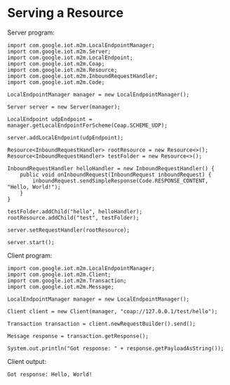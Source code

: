 # Serving a Resource #

Server program:

    import com.google.iot.m2m.LocalEndpointManager;
    import com.google.iot.m2m.Server;
    import com.google.iot.m2m.LocalEndpoint;
    import com.google.iot.m2m.Coap;
    import com.google.iot.m2m.Resource;
    import com.google.iot.m2m.InboundRequestHandler;
    import com.google.iot.m2m.Code;

    LocalEndpointManager manager = new LocalEndpointManager();

    Server server = new Server(manager);

    LocalEndpoint udpEndpoint = manager.getLocalEndpointForScheme(Coap.SCHEME_UDP);

    server.addLocalEndpoint(udpEndpoint);

    Resource<InboundRequestHandler> rootResource = new Resource<>();
    Resource<InboundRequestHandler> testFolder = new Resource<>();

    InboundRequestHandler helloHandler = new InboundRequestHandler() {
        public void onInboundRequest(InboundRequest inboundRequest) {
            inboundRequest.sendSimpleResponse(Code.RESPONSE_CONTENT, "Hello, World!");
        }
    }

    testFolder.addChild("hello", helloHandler);
    rootResource.addChild("test", testFolder);

    server.setRequestHandler(rootResource);

    server.start();

Client program:

    import com.google.iot.m2m.LocalEndpointManager;
    import com.google.iot.m2m.Client;
    import com.google.iot.m2m.Transaction;
    import com.google.iot.m2m.Message;

    LocalEndpointManager manager = new LocalEndpointManager();

    Client client = new Client(manager, "coap://127.0.0.1/test/hello");

    Transaction transaction = client.newRequestBuilder().send();

    Message response = transaction.getResponse();

    System.out.println("Got response: " + response.getPayloadAsString());

Client output:

    Got response: Hello, World!
